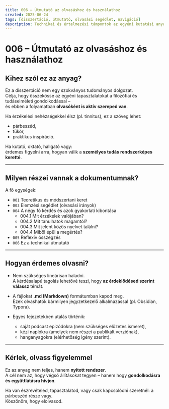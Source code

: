 ```yaml
---
title: 006 – Útmutató az olvasáshoz és használathoz
created: 2025-06-24
tags: [disszertáció, útmutató, olvasási segédlet, navigáció]
description: Technikai és értelmezési támpontok az egyéni kutatási anyag értő olvasásához.
---
```

# 006 – Útmutató az olvasáshoz és használathoz

## Kihez szól ez az anyag?

Ez a disszertáció nem egy szokványos tudományos dolgozat.  
Célja, hogy összekösse az egyéni tapasztalatokat a filozófiai és tudáselméleti gondolkodással –  
és ebben a folyamatban **olvasóként is aktív szereped van**.

Ha érzékelési nehézségekkel élsz (pl. tinnitus), ez a szöveg lehet:
- párbeszéd,
- tükör,
- praktikus inspiráció.

Ha kutató, oktató, hallgató vagy:  
érdemes figyelni arra, hogyan válik a **személyes tudás rendszerképes keretté**.

---

## Milyen részei vannak a dokumentumnak?

A fő egységek:

- `001` Teoretikus és módszertani keret
- `003` Elemzési segédlet (olvasási irányok)
- `004` A négy fő kérdés és azok gyakorlati kibontása
  - 004.1 Mit érzékelek valójában?
  - 004.2 Mit tanulhatok magamtól?
  - 004.3 Mit jelent közös nyelvet találni?
  - 004.4 Miből épül a megértés?
- `005` Reflexív összegzés
- `006` Ez a technikai útmutató

---

## Hogyan érdemes olvasni?

- Nem szükséges lineárisan haladni.  
  A kérdésalapú tagolás lehetővé teszi, hogy **az érdeklődésed szerint válassz** témát.

- A fájlokat **.md (Markdown)** formátumban kapod meg.  
  Ezek olvashatók bármilyen jegyzetkezelő alkalmazással (pl. Obsidian, Typora).

- Egyes fejezetekben utalás történik:
  - saját podcast epizódokra (nem szükséges előzetes ismeret),
  - kézi naplókra (amelyek nem részei a publikált verziónak),
  - hanganyagokra (elérhetőség igény szerint).

---

## Kérlek, olvass figyelemmel

Ez az anyag nem teljes, hanem **nyitott rendszer**.  
A cél nem az, hogy végső állításokat tegyen – hanem hogy **gondolkodásra és együttlátásra hívjon**.

Ha van észrevételed, tapasztalatod, vagy csak kapcsolódni szeretnél:
a párbeszéd része vagy.  
Köszönöm, hogy elolvasod.

